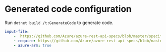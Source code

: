 # Generated code configuration

Run `dotnet build /t:GenerateCode` to generate code.

``` yaml
input-file:
    -  https://github.com/Azure/azure-rest-api-specs/blob/master/specification/storagepool/resource-manager/Microsoft.StoragePool/preview/2021-04-01-preview/storagepool.json
    - require: https://github.com/Azure/azure-rest-api-specs/blob/master/specification/storagepool/resource-manager/readme.md
    - azure-arm: true
```